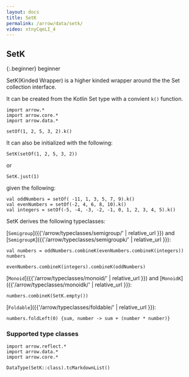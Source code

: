 ```yaml
---
layout: docs
title: SetK
permalink: /arrow/data/setk/
video: xtnyCqeLI_4
---
```


## SetK

{:.beginner}
beginner

SetK(Kinded Wrapper) is a higher kinded wrapper around the the Set collection interface.

It can be created from the Kotlin Set type with a convient `k()` function.

```kotlin:ank
import arrow.*
import arrow.core.*
import arrow.data.*

setOf(1, 2, 5, 3, 2).k()
```

It can also be initialized with the following:

```kotlin:ank
SetK(setOf(1, 2, 5, 3, 2))
```
or
```kotlin:ank
SetK.just(1)
```

given the following:
```kotlin:ank
val oddNumbers = setOf( -11, 1, 3, 5, 7, 9).k()
val evenNumbers = setOf(-2, 4, 6, 8, 10).k()
val integers = setOf(-5, -4, -3, -2, -1, 0, 1, 2, 3, 4, 5).k()
```
SetK derives the following typeclasses:

[`Semigroup`]({{'/arrow/typeclasses/semigroup/' | relative_url }}) and [`SemigroupK`]({{'/arrow/typeclasses/semigroupk/' | relative_url }}):

```kotlin:ank
val numbers = oddNumbers.combineK(evenNumbers.combineK(integers))
numbers
```
```kotlin:ank
evenNumbers.combineK(integers).combineK(oddNumbers)
```

[`Monoid`]({{'/arrow/typeclasses/monoid/' | relative_url }}) and [`MonoidK`]({{'/arrow/typeclasses/monoidk/' | relative_url }}):
```kotlin:ank
numbers.combineK(SetK.empty())
```

[`Foldable`]({{'/arrow/typeclasses/foldable/' | relative_url }}):
```kotlin:ank
numbers.foldLeft(0) {sum, number -> sum + (number * number)}
```

### Supported type classes

```kotlin:ank:replace
import arrow.reflect.*
import arrow.data.*
import arrow.core.*

DataType(SetK::class).tcMarkdownList()
```
